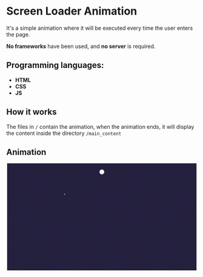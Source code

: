 # Screen Loader Animation 

It's a simple animation where it will be executed every time the user enters the page.

**No frameworks** have been used, and **no server** is required.

## Programming languages:
* **HTML**
* **CSS**
* **JS**

## How it works
The files in `/` contain the animation,  when the animation ends, it will display the content inside the directory `/main_content`

## Animation
<div align="center">
<img src="assets/Web_Screen_Loader_Animation.gif" width="500">
</div>